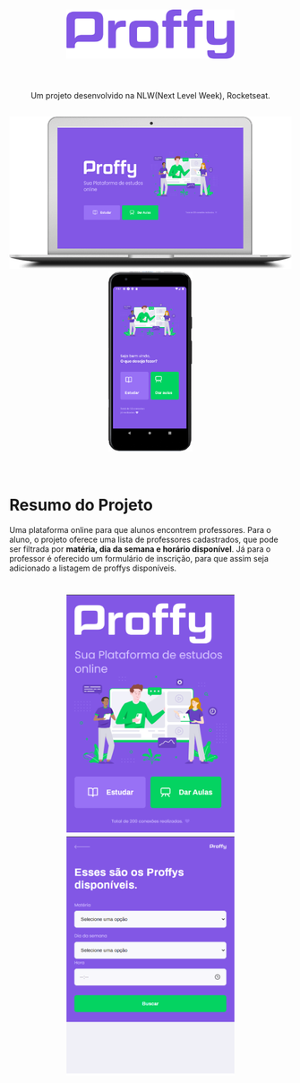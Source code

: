 <h1 align="center">
  <img src="./images/Proffy.png" width="300" />
</h1>

<br/>

<p align="center">
  Um projeto desenvolvido na NLW(Next Level Week), Rocketseat.
</p>

<h2 align="center">
  <img src="./images/landingNote.png" width="570" padding-left="" />
  <img src="./images/landing.png" width="150" padding-left="" />
</h2>

<br/>

# Resumo do Projeto

Uma plataforma online para que alunos encontrem professores. Para o aluno, o projeto oferece uma lista de professores cadastrados, que pode ser filtrada por **matéria, dia da semana e horário disponível**. Já para o professor é oferecido um formulário de inscrição, para que assim seja adicionado a listagem de proffys disponíveis.

<h1 align="center">
  <img src="./images/home2.png" width="300" padding-left="20"/>
  <img src="./images/listagem.png" width="300"/>
</h1>

